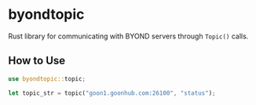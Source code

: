 byondtopic
===========

Rust library for communicating with BYOND servers through `Topic()` calls.

How to Use
----------

```rust
use byondtopic::topic;

let topic_str = topic("goon1.goonhub.com:26100", "status");
```